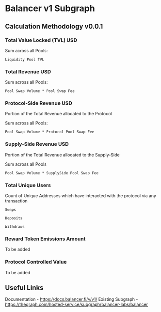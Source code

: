 # Balancer v1 Subgraph
## Calculation Methodology v0.0.1

### Total Value Locked (TVL) USD

Sum across all Pools: 

`Liquidity Pool TVL`

### Total Revenue USD

Sum across all Pools:

`Pool Swap Volume * Pool Swap Fee`

### Protocol-Side Revenue USD
Portion of the Total Revenue allocated to the Protocol

Sum across all Pools:

`Pool Swap Volume * Protocol Pool Swap Fee`

### Supply-Side Revenue USD
Portion of the Total Revenue allocated to the Supply-Side

Sum across all Pools

`Pool Swap Volume * SupplySide Pool Swap Fee`

### Total Unique Users

Count of  Unique Addresses which have interacted with the protocol via any transaction

`Swaps`

`Deposits`

`Withdraws`

###  Reward Token Emissions Amount

To be added

###  Protocol Controlled Value

To be added

## Useful Links

Documentation - https://docs.balancer.fi/v/v1/
Existing Subgraph - https://thegraph.com/hosted-service/subgraph/balancer-labs/balancer